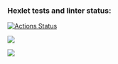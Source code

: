 ### Hexlet tests and linter status:
[![Actions Status](https://github.com/NastyaSia04/frontend-project-44/actions/workflows/hexlet-check.yml/badge.svg)](https://github.com/NastyaSia04/frontend-project-44/actions)

<a href="https://codeclimate.com/github/NastyaSia04/frontend-project-44/maintainability"><img src="https://api.codeclimate.com/v1/badges/840f8a9fe6bde1e46676/maintainability" /></a>

<a href="https://asciinema.org/a/Qg990JnpLHfQnoT4sqWFbNI9n" target="_blank"><img src="https://asciinema.org/a/Qg990JnpLHfQnoT4sqWFbNI9n.svg" /></a>